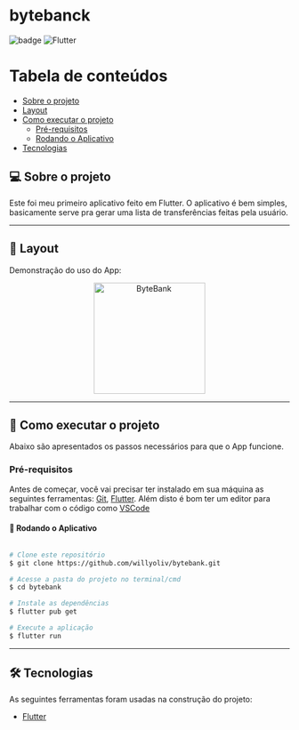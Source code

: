 
# bytebanck

![badge](https://img.shields.io/github/languages/top/willyoliv/bytebank)
<img alt="Flutter" src="https://img.shields.io/badge/Flutter-%2302569B.svg?style=for-the-badge&logo=Flutter&logoColor=white" />

Tabela de conteúdos
=================
<!--ts-->
   * [Sobre o projeto](#-sobre-o-projeto)
   * [Layout](#-layout)
   * [Como executar o projeto](#-como-executar-o-projeto)
     * [Pré-requisitos](#pré-requisitos)
     * [Rodando o Aplicativo](#-rodando-o-aplicativo)
   * [Tecnologias](#-tecnologias)
<!--te-->


## 💻 Sobre o projeto

Este foi meu primeiro aplicativo feito em Flutter. O aplicativo é bem simples, basicamente serve pra gerar uma lista de transferências feitas pela usuário.


---

## 🎨 Layout

Demonstração do uso do App:

<p align="center">
  <img alt="ByteBank" title="#ByteBank" src="./assets/app_demo.gif"  width="200px">
</p>



---

## 🚀 Como executar o projeto
Abaixo são apresentados os passos necessários para que o App funcione.

### Pré-requisitos

Antes de começar, você vai precisar ter instalado em sua máquina as seguintes ferramentas:
[Git](https://git-scm.com), [Flutter](https://flutter.dev/docs/get-started/install). 
Além disto é bom ter um editor para trabalhar com o código como [VSCode](https://code.visualstudio.com/)

#### 🎲 Rodando o Aplicativo

```bash

# Clone este repositório
$ git clone https://github.com/willyoliv/bytebank.git

# Acesse a pasta do projeto no terminal/cmd
$ cd bytebank

# Instale as dependências
$ flutter pub get

# Execute a aplicação 
$ flutter run


```

---

## 🛠 Tecnologias

As seguintes ferramentas foram usadas na construção do projeto:

- [Flutter](https://flutter.dev/)






